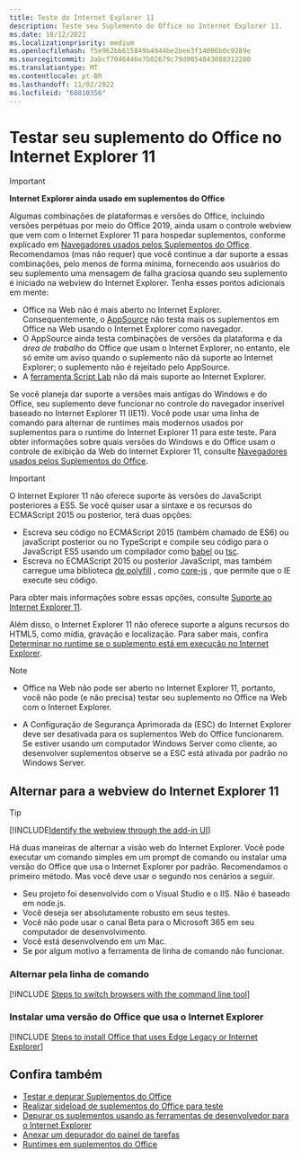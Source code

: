 ```yaml
---
title: Teste do Internet Explorer 11
description: Teste seu Suplemento do Office no Internet Explorer 11.
ms.date: 10/12/2022
ms.localizationpriority: medium
ms.openlocfilehash: f5e962bb615849b4944be2bee3f14006b0c9289e
ms.sourcegitcommit: 3abcf7046446e7b02679c79d9054843088312200
ms.translationtype: MT
ms.contentlocale: pt-BR
ms.lasthandoff: 11/02/2022
ms.locfileid: "68810356"
---
```

# <a name="test-your-office-add-in-on-internet-explorer-11"></a>Testar seu suplemento do Office no Internet Explorer 11

> [!IMPORTANT]
> **Internet Explorer ainda usado em suplementos do Office**
>
> Algumas combinações de plataformas e versões do Office, incluindo versões perpétuas por meio do Office 2019, ainda usam o controle webview que vem com o Internet Explorer 11 para hospedar suplementos, conforme explicado em [Navegadores usados pelos Suplementos do Office](../concepts/browsers-used-by-office-web-add-ins.md). Recomendamos (mas não requer) que você continue a dar suporte a essas combinações, pelo menos de forma mínima, fornecendo aos usuários do seu suplemento uma mensagem de falha graciosa quando seu suplemento é iniciado na webview do Internet Explorer. Tenha esses pontos adicionais em mente:
>
> - Office na Web não é mais aberto no Internet Explorer. Consequentemente, o [AppSource](/office/dev/store/submit-to-appsource-via-partner-center) não testa mais os suplementos em Office na Web usando o Internet Explorer como navegador.
> - O AppSource ainda testa combinações de versões da plataforma e da *área de trabalho* do Office que usam o Internet Explorer, no entanto, ele só emite um aviso quando o suplemento não dá suporte ao Internet Explorer; o suplemento não é rejeitado pelo AppSource.
> - A [ferramenta Script Lab](../overview/explore-with-script-lab.md) não dá mais suporte ao Internet Explorer.

Se você planeja dar suporte a versões mais antigas do Windows e do Office, seu suplemento deve funcionar no controle do navegador inserível baseado no Internet Explorer 11 (IE11). Você pode usar uma linha de comando para alternar de runtimes mais modernos usados por suplementos para o runtime do Internet Explorer 11 para este teste. Para obter informações sobre quais versões do Windows e do Office usam o controle de exibição da Web do Internet Explorer 11, consulte [Navegadores usados pelos Suplementos do Office](../concepts/browsers-used-by-office-web-add-ins.md).

> [!IMPORTANT]
> O Internet Explorer 11 não oferece suporte às versões do JavaScript posteriores a ES5. Se você quiser usar a sintaxe e os recursos do ECMAScript 2015 ou posterior, terá duas opções:
>
> - Escreva seu código no ECMAScript 2015 (também chamado de ES6) ou javaScript posterior ou no TypeScript e compile seu código para o JavaScript ES5 usando um compilador como [babel](https://babeljs.io/) ou [tsc](https://www.typescriptlang.org/index.html).
> - Escreva no ECMAScript 2015 ou posterior JavaScript, mas também carregue uma biblioteca [de polyfill](https://en.wikipedia.org/wiki/Polyfill_(programming)) , como [core-js](https://github.com/zloirock/core-js) , que permite que o IE execute seu código.
>
> Para obter mais informações sobre essas opções, consulte [Suporte ao Internet Explorer 11](../develop/support-ie-11.md).
>
> Além disso, o Internet Explorer 11 não oferece suporte a alguns recursos do HTML5, como mídia, gravação e localização. Para saber mais, confira [Determinar no runtime se o suplemento está em execução no Internet Explorer](../develop/support-ie-11.md#determine-at-runtime-if-the-add-in-is-running-in-internet-explorer).

> [!NOTE]
> - Office na Web não pode ser aberto no Internet Explorer 11, portanto, você não pode (e não precisa) testar seu suplemento no Office na Web com o Internet Explorer.
>
> - A Configuração de Segurança Aprimorada da (ESC) do Internet Explorer deve ser desativada para os suplementos Web do Office funcionarem. Se estiver usando um computador Windows Server como cliente, ao desenvolver suplementos observe se a ESC está ativada por padrão no Windows Server.

## <a name="switch-to-the-internet-explorer-11-webview"></a>Alternar para a webview do Internet Explorer 11

> [!TIP]
> [!INCLUDE[Identify the webview through the add-in UI](../includes/identify-webview-in-ui.md)]

Há duas maneiras de alternar a visão web do Internet Explorer. Você pode executar um comando simples em um prompt de comando ou instalar uma versão do Office que usa o Internet Explorer por padrão. Recomendamos o primeiro método. Mas você deve usar o segundo nos cenários a seguir.

- Seu projeto foi desenvolvido com o Visual Studio e o IIS. Não é baseado em node.js.
- Você deseja ser absolutamente robusto em seus testes.
- Você não pode usar o canal Beta para o Microsoft 365 em seu computador de desenvolvimento.
- Você está desenvolvendo em um Mac. 
- Se por algum motivo a ferramenta de linha de comando não funcionar.

### <a name="switch-via-the-command-line"></a>Alternar pela linha de comando

[!INCLUDE [Steps to switch browsers with the command line tool](../includes/use-legacy-edge-or-ie.md)]

### <a name="install-a-version-of-office-that-uses-internet-explorer"></a>Instalar uma versão do Office que usa o Internet Explorer

[!INCLUDE [Steps to install Office that uses Edge Legacy or Internet Explorer](../includes/install-office-that-uses-legacy-edge-or-ie.md)]

## <a name="see-also"></a>Confira também

- [Testar e depurar Suplementos do Office](test-debug-office-add-ins.md)
- [Realizar sideload de suplementos do Office para teste](create-a-network-shared-folder-catalog-for-task-pane-and-content-add-ins.md)
- [Depurar os suplementos usando as ferramentas de desenvolvedor para o Internet Explorer](debug-add-ins-using-f12-tools-ie.md)
- [Anexar um depurador do painel de tarefas](attach-debugger-from-task-pane.md)
- [Runtimes em suplementos do Office](runtimes.md)